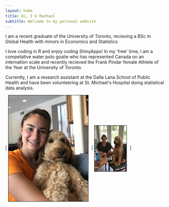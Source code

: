 ```yaml
---
layout: home
title: Hi, I'm Rachael
subtitle: Welcome to my personal website
---
```


<p>I am a recent graduate of the University of Toronto, recieving a BSc in Global Health with minors in Economics and Statistics. </p>

<p>I love coding in R and enjoy coding ShinyApps! In my 'free' time, I am a competative water polo goalie who has represented Canada on an internation scale and recently recieved the Frank Pindar female Athlete of the Year at the University of Toronto. </p> 

<p>Currently, I am a research assistant at the Dalla Lana School of Public Health and have been volunteering at St. Michael's Hospital doing statistical data analysis. </p> 

|  <img src="/assets/img/IMG_1841.JPG" style="width:50%; height=50%; border:1px solid; margin-right: 10px" align="center">| <img src="/assets/img/5db68156-82ef-4628-adeb-63ae01bff1f0.JPG" style="width:20%; height= 50%; border:1px solid; margin-right: 10px" align="center">|

